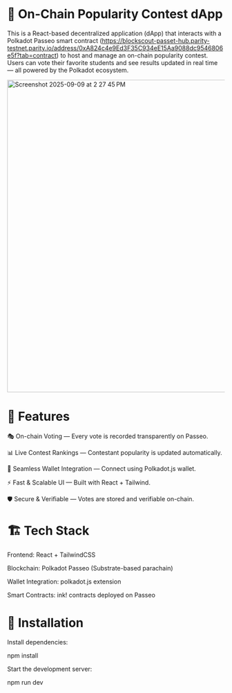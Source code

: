 # 🚀 On-Chain Popularity Contest dApp

This is a React-based decentralized application (dApp) that interacts with a Polkadot Passeo smart contract (https://blockscout-passet-hub.parity-testnet.parity.io/address/0xA824c4e9Ed3F35C934eE15Aa9088dc9546806e5f?tab=contract) to host and manage an on-chain popularity contest. Users can vote their favorite students and see results updated in real time — all powered by the Polkadot ecosystem.


<img width="730" height="722" alt="Screenshot 2025-09-09 at 2 27 45 PM" src="https://github.com/user-attachments/assets/c75cab9d-4196-4173-9eae-30d17ad6542b" />

# 📌 Features

🎭 On-chain Voting — Every vote is recorded transparently on Passeo.

📊 Live Contest Rankings — Contestant popularity is updated automatically.

🔗 Seamless Wallet Integration — Connect using Polkadot.js wallet.

⚡ Fast & Scalable UI — Built with React + Tailwind.

🛡️ Secure & Verifiable — Votes are stored and verifiable on-chain.


# 🏗️ Tech Stack

Frontend: React + TailwindCSS

Blockchain: Polkadot Passeo (Substrate-based parachain)

Wallet Integration: polkadot.js extension

Smart Contracts: ink! contracts deployed on Passeo


# 🔧 Installation

Install dependencies:

npm install


Start the development server:

npm run dev
